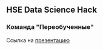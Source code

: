 ## HSE Data Science Hack

### Команда "Переобученные"

Ссылка на [презентацию](https://docs.google.com/presentation/d/1zd01BrDeEXgqfsbHljQxsHH5G-ExtY1sEBrdFupghJw/edit?usp=sharing)